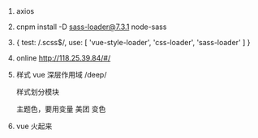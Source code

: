 ## 
1. axios

2. cnpm install -D sass-loader@7.3.1  node-sass
3. {
        test: /\.scss$/,
        use: [
          'vue-style-loader',
          'css-loader',
          'sass-loader'
        ]
      }

4. online http://118.25.39.84/#/


5. 样式
   vue 深层作用域
   /deep/

   样式划分模块

   主题色，要用变量
   美团 变色

6. vue 火起来